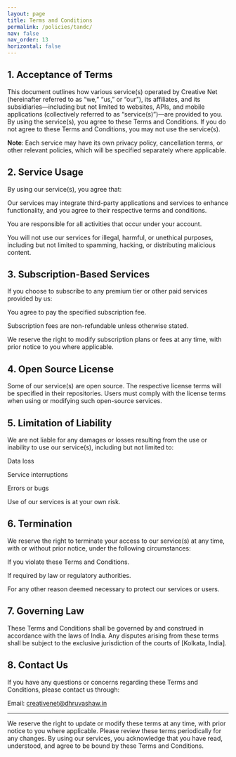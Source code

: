 ```yaml
---
layout: page
title: Terms and Conditions
permalink: /policies/tandc/
nav: false
nav_order: 13
horizontal: false
---
```


## 1. Acceptance of Terms

This document outlines how various service(s) operated by Creative Net (hereinafter referred to as “we,” “us,” or “our”), its affiliates, and its subsidiaries—including but not limited to websites, APIs, and mobile applications (collectively referred to as “service(s)”)—are provided to you. By using the service(s), you agree to these Terms and Conditions. If you do not agree to these Terms and Conditions, you may not use the service(s).

**Note**: Each service may have its own privacy policy, cancellation terms, or other relevant policies, which will be specified separately where applicable.

## 2. Service Usage

By using our service(s), you agree that:

Our services may integrate third-party applications and services to enhance functionality, and you agree to their respective terms and conditions.

You are responsible for all activities that occur under your account.

You will not use our services for illegal, harmful, or unethical purposes, including but not limited to spamming, hacking, or distributing malicious content.

## 3. Subscription-Based Services

If you choose to subscribe to any premium tier or other paid services provided by us:

You agree to pay the specified subscription fee.

Subscription fees are non-refundable unless otherwise stated.

We reserve the right to modify subscription plans or fees at any time, with prior notice to you where applicable.

## 4. Open Source License

Some of our service(s) are open source. The respective license terms will be specified in their repositories. Users must comply with the license terms when using or modifying such open-source services.

## 5. Limitation of Liability

We are not liable for any damages or losses resulting from the use or inability to use our service(s), including but not limited to:

Data loss

Service interruptions

Errors or bugs

Use of our services is at your own risk.

## 6. Termination

We reserve the right to terminate your access to our service(s) at any time, with or without prior notice, under the following circumstances:

If you violate these Terms and Conditions.

If required by law or regulatory authorities.

For any other reason deemed necessary to protect our services or users.

## 7. Governing Law

These Terms and Conditions shall be governed by and construed in accordance with the laws of India. Any disputes arising from these terms shall be subject to the exclusive jurisdiction of the courts of [Kolkata, India].

## 8. Contact Us

If you have any questions or concerns regarding these Terms and Conditions, please contact us through:

Email: [creativenet@dhruvashaw.in](mailto:creativenet@dhruvashaw.in)

---

We reserve the right to update or modify these terms at any time, with prior notice to you where applicable. Please review these terms periodically for any changes.
By using our services, you acknowledge that you have read, understood, and agree to be bound by these Terms and Conditions.
